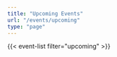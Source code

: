 ```yaml
---
title: "Upcoming Events"
url: "/events/upcoming"
type: "page"
---
```


{{< event-list filter="upcoming" >}}
